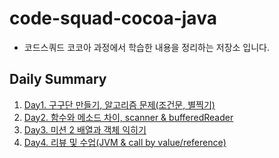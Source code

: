 # code-squad-cocoa-java
- 코드스쿼드 코코아 과정에서 학습한 내용을 정리하는 저장소 입니다.   
   
   
## Daily Summary
1. [Day1. 구구단 만들기, 알고리즘 문제(조건문, 별찍기)](https://github.com/pbg0205/codesquad-cocoa-java/tree/master/mission01)
2. [Day2. 함수와 메소드 차이, scanner & bufferedReader](https://github.com/pbg0205/codesquad-cocoa-java/tree/master/mission01#day2)
3. [Day3. 미션 2 배열과 객체 익히기](https://github.com/pbg0205/codesquad-cocoa-java/tree/master/mission02#day3%EB%AF%B8%EC%85%982-%EB%B0%B0%EC%97%B4-%ED%81%B4%EB%9E%98%EC%8A%A4-%EA%B0%9D%EC%B2%B4-%EC%9D%B5%ED%9E%88%EA%B8%B0)
4. [Day4. 리뷰 및 수업(JVM & call by value/reference)](https://github.com/pbg0205/codesquad-cocoa-java/tree/master/mission02#day4-%EB%A6%AC%EB%B7%B0-%EB%B0%8F-%EC%88%98%EC%97%85)
